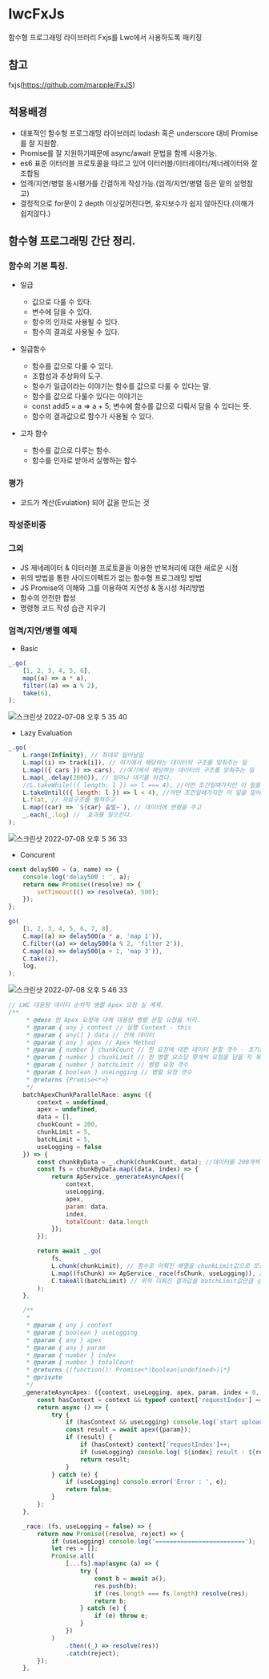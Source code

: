 # lwcFxJs
함수형 프로그래밍 라이브러리 Fxjs를 Lwc에서 사용하도록 패키징

## 참고
fxjs(https://github.com/marpple/FxJS)

## 적용배경
- 대표적인 함수형 프로그래밍 라이브러리 lodash 혹은 underscore 대비 Promise를 잘 지원함.
- Promise를 잘 지원하기때문에 async/await 문법을 함께 사용가능.
- es6 표준 이터러블 프로토콜을 따르고 있어 이터러블/이터레이터/제너레이터와 잘 조합됨
- 엄격/지연/병렬 동시평가를 간결하게 작성가능.(엄격/지연/병렬 등은 밑의 설명참고)
- 결정적으로 for문이 2 depth 이상깊어진다면, 유지보수가 쉽지 않아진다.(이해가 쉽지않다.)

## 함수형 프로그래밍 간단 정리.
### 함수의 기본 특징.

 - 일급
   - 값으로 다룰 수 있다.
   - 변수에 담을 수 있다.
   - 함수의 인자로 사용될 수 있다.
   - 함수의 결과로 사용될 수 있다.
 
- 일급함수
   - 함수를 값으로 다룰 수 있다.
   - 조합성과 추상화의 도구.
   - 함수가 일급이라는 이야기는 함수를 값으로 다룰 수 있다는 말.
   - 함수를 값으로 다룰수 있다는 이야기는
   - const add5 = a => a + 5; 변수에 함수를 값으로 다뤄서 담을 수 있다는 뜻.
   - 함수의 결과값으로 함수가 사용될 수 있다.
   
- 고차 함수
   - 함수를 값으로 다루는 함수.
   - 함수를 인자로 받아서 실행하는 함수

### 평가
 - 코드가 계산(Evulation) 되어 값을 만드는 것

### 작성준비중

### 그외
- JS 제네레이터 & 이터러블 프로토콜을 이용한 반복처리에 대한 새로운 시점
- 위의 방법을 통한 사이드이펙트가 없는 함수형 프로그래밍 방법
- JS Promise의 이해와 그를 이용하여 지연성 & 동시성 처리방법
- 함수의 안전한 합성
- 명령형 코드 작성 습관 지우기

### 엄격/지연/병렬 예제

- Basic

```javascript
_.go(
    [1, 2, 3, 4, 5, 6],
    map((a) => a * a),
    filter((a) => a % 2),
    take(6),
);
```

![스크린샷 2022-07-08 오후 5 35 40](https://user-images.githubusercontent.com/17538535/177953601-f7f76946-65bb-44df-8ca5-11e9617c2e87.png)

- Lazy Evaluation

```javascript
_.go(
    L.range(Infinity), // 최대로 일어날일
    L.map((i) => track[i]), // 여기에서 해당하는 데이터의 구조를 맞춰주는 일
    L.map(({ cars }) => cars), //여기에서 해당하는 데이터의 구조를 맞춰주는 일
    L.map(_.delay(2000)), // 얼마나 대기를 하겠다.
    //L.takeWhile(({ length: l }) => l === 4), //어떤 조건일떄가지만 이 일을 일어나게하겠다.
    L.takeUntil(({ length: l }) => l < 4), //어떤 조건일떄가지만 이 일을 일어나게하겠다.
    L.flat, // 자료구조를 펼쳐주고
    L.map((car) => `${car} 출발~`), // 데이터에 변형을 주고
    _.each(_.log) //  효과를 일으킨다.
);
```
![스크린샷 2022-07-08 오후 5 36 33](https://user-images.githubusercontent.com/17538535/177953663-091ecb89-6c76-4fb7-97c9-66be52f3e5da.png)


- Concurent

```javascript
const delay500 = (a, name) => {
    console.log('delay500 : ', a);
    return new Promise((resolve) => {
        setTimeout(() => resolve(a), 500);
    });
};

go(
    [1, 2, 3, 4, 5, 6, 7, 8],
    C.map((a) => delay500(a * a, 'map 1')),
    C.filter((a) => delay500(a % 2, 'filter 2')),
    C.map((a) => delay500(a + 1, 'map 3')),
    C.take(2),
    log,
);
```
![스크린샷 2022-07-08 오후 5 46 33](https://user-images.githubusercontent.com/17538535/177954931-7cfa9001-fd52-454f-9b53-384351b293cc.png)


```javascript
// LWC 대용량 데이터 순차적 병렬 Apex 요청 실 예제.
/**
	 * @desc 한 Apex 요청에 대해 대용량 병렬 분할 요청을 처리.
	 * @param { any } context // 실행 Context - this
	 * @param { any[] } data // 전체 데이터
	 * @param { any } apex // Apex Method
	 * @param { number } chunkCount // 한 요청에 대한 데이터 분할 갯수 - 초기값 200
	 * @param { number } chunkLimit // 한 병렬 요소당 몇개씩 요청을 담을 지 묶음 갯수
	 * @param { number } batchLimit // 병렬 요청 갯수
	 * @param { boolean } useLogging // 병렬 요청 갯수
	 * @returns {Promise<*>}
	 */
	batchApexChunkParallelRace: async ({
		context = undefined,
		apex = undefined,
		data = [],
		chunkCount = 200,
		chunkLimit = 5,
		batchLimit = 5,
		useLogging = false
	}) => {
		const chunkByData = _.chunk(chunkCount, data); //데이터를 200개씩 쪼갠다. 
		const fs = chunkByData.map((data, index) => {
			return ApService._generateAsyncApex({
				context,
				useLogging,
				apex,
				param: data,
				index,
				totalCount: data.length
			});
		});

		return await _.go(
			fs,
			L.chunk(chunkLimit), // 함수로 이뤄진 배열을 chunkLimit값으로 쪼갠다. Lazy이므로 지연.
			L.map((fsChunk) => ApService._race(fsChunk, useLogging)), // 쪼개진걸 가지고 병렬처리 함수배열 만든다. Lazy이므로 지연.
			C.takeAll(batchLimit) // 위의 미뤄진 결과값을 batchLimit값만큼 순차적으로 내부 배열값만큼 병렬로 지연평가 처리
		);
	},

	/**
	 *
	 * @param { any } context
	 * @param { boolean } useLogging
	 * @param { any } apex
	 * @param { any } param
	 * @param { number } index
	 * @param { number } totalCount
	 * @returns {(function(): Promise<*|boolean|undefined>)|*}
	 * @private
	 */
	_generateAsyncApex: ({context, useLogging, apex, param, index = 0, totalCount = 0}) => {
		const hasContext = context && typeof context['requestIndex'] === 'number';
		return async () => {
			try {
				if (hasContext && useLogging) console.log(`start upload idx : ${index}(${totalCount})`);
				const result = await apex({param});
				if (result) {
					if (hasContext) context['requestIndex']++;
					if (useLogging) console.log(`${index} result : ${result}`);
					return result;
				}
			} catch (e) {
				if (useLogging) console.error('Error : ', e);
				return false;
			}
		};
	},

	_race: (fs, useLogging = false) => {
		return new Promise((resolve, reject) => {
			if (useLogging) console.log('=========================');
			let res = [];
			Promise.all(
				[...fs].map(async (a) => {
					try {
						const b = await a();
						res.push(b);
						if (res.length === fs.length) resolve(res);
						return b;
					} catch (e) {
						if (e) throw e;
					}
				})
			)
				.then((_) => resolve(res))
				.catch(reject);
		});
	},
```
